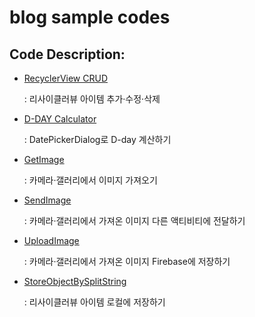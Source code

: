 # blog sample codes

## Code Description: 
- [RecyclerView CRUD](https://teamblog.tistory.com/10)

    : 리사이클러뷰 아이템 추가·수정·삭제

       
- [D-DAY Calculator](https://teamblog.tistory.com/15)

    : DatePickerDialog로 D-day 계산하기

- [GetImage](https://teamblog.tistory.com/18)

    : 카메라·갤러리에서 이미지 가져오기

- [SendImage](https://teamblog.tistory.com/22)

    : 카메라·갤러리에서 가져온 이미지 다른 액티비티에 전달하기

- [UploadImage](https://teamblog.tistory.com/24)

    : 카메라·갤러리에서 가져온 이미지 Firebase에 저장하기

- [StoreObjectBySplitString](https://teamblog.tistory.com/25)

    : 리사이클러뷰 아이템 로컬에 저장하기